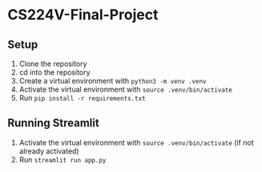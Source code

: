 # CS224V-Final-Project

## Setup
1. Clone the repository
2. cd into the repository
3. Create a virtual environment with `python3 -m venv .venv`
4. Activate the virtual environment with `source .venv/bin/activate`
5. Run `pip install -r requirements.txt`

## Running Streamlit
1. Activate the virtual environment with `source .venv/bin/activate` (if not already activated)
2. Run `streamlit run app.py`
